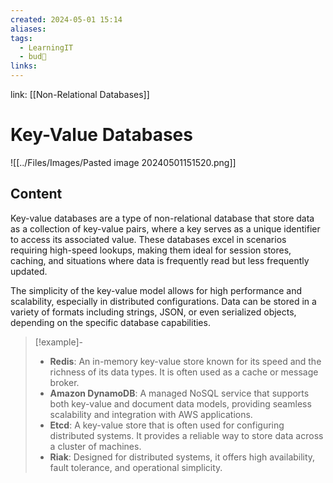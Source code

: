 ```yaml
---
created: 2024-05-01 15:14
aliases: 
tags:
  - LearningIT
  - bud🌿
links:
---
```


link: [[Non-Relational Databases]]

# Key-Value Databases

![[../Files/Images/Pasted image 20240501151520.png]]

## Content

 Key-value databases are a type of non-relational database that store data as a collection of key-value pairs, where a key serves as a unique identifier to access its associated value. These databases excel in scenarios requiring high-speed lookups, making them ideal for session stores, caching, and situations where data is frequently read but less frequently updated.

The simplicity of the key-value model allows for high performance and scalability, especially in distributed configurations. Data can be stored in a variety of formats including strings, JSON, or even serialized objects, depending on the specific database capabilities.


> [!example]-
> - **Redis**: An in-memory key-value store known for its speed and the richness of its data types. It is often used as a cache or message broker.
> - **Amazon DynamoDB**: A managed NoSQL service that supports both key-value and document data models, providing seamless scalability and integration with AWS applications.
> - **Etcd**: A key-value store that is often used for configuring distributed systems. It provides a reliable way to store data across a cluster of machines.
> - **Riak**: Designed for distributed systems, it offers high availability, fault tolerance, and operational simplicity.
